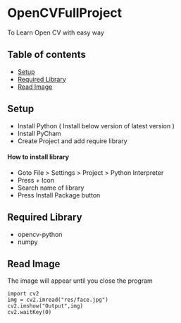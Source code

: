 # OpenCVFullProject
To Learn Open CV with easy way

## Table of contents
* [Setup](#setup)
* [Required Library](#required-lib)
* [Read Image](#read-img)

## Setup
* Install Python ( Install below version of latest version )
* Install PyCham 
* Create Project and add require library

#### How to install library
* Goto File > Settings > Project > Python Interpreter
* Press + Icon
* Search name of library 
* Press Install Package button 
	
## Required Library 
* opencv-python
* numpy

## Read Image

The image will appear until you close the program

```
import cv2
img = cv2.imread("res/face.jpg")
cv2.imshow("Output",img)
cv2.waitKey(0) 

```